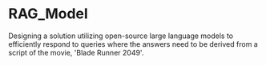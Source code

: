 # RAG_Model
Designing a solution utilizing open-source large language models to efficiently respond to queries where the answers need to be derived from a script of the movie, 'Blade Runner 2049'.
